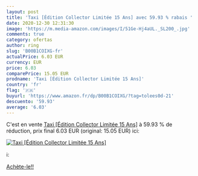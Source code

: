 ```yaml
---
layout: post
title: 'Taxi [Édition Collector Limitée 15 Ans] avec 59.93 % rabais '
date: 2020-12-30 12:31:30
image: 'https://m.media-amazon.com/images/I/51Ge-Hj4aUL._SL200_.jpg'
comments: true
category: ofertas
author: ring
slug: 'B00B1COIXG-fr'
actualPrice: 6.03 EUR
currency: EUR
price: 6.03
comparePrice: 15.05 EUR
prodname: 'Taxi [Édition Collector Limitée 15 Ans]'
country: 'fr'
flag: '🇫🇷'
buyurl: 'https://www.amazon.fr/dp/B00B1COIXG/?tag=tolees0d-21'
descuento: '59.93'
average: '6.03'
---
```


C'est en vente [Taxi [Édition Collector Limitée 15 Ans]](https://www.amazon.fr/dp/B00B1COIXG/?tag=tolees0d-21)  à  59.93 % de réduction, prix final  6.03 EUR (original: 15.05 EUR) ici:

[![Taxi [Édition Collector Limitée 15 Ans]](https://m.media-amazon.com/images/I/51Ge-Hj4aUL._SL200_.jpg)](https://www.amazon.fr/dp/B00B1COIXG/?tag=tolees0d-21)

ℹ️:


[Achète-le!!](https://www.amazon.fr/dp/B00B1COIXG/?tag=tolees0d-21)
